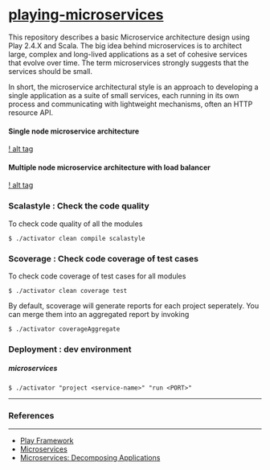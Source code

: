 [playing-microservices](http://blog.knoldus.com/2015/06/15/play-microservice-architecture/)
=================================

This repository describes a basic Microservice architecture design using Play 2.4.X and Scala. The big idea behind microservices is to architect large, complex and long-lived applications as a set of cohesive services that evolve over time. The term microservices strongly suggests that the services should be small.

In short, the microservice architectural style is an approach to developing a single application as a suite of small services, each running in its own process and communicating with lightweight mechanisms, often an HTTP resource API.

#### Single node microservice architecture

[! alt tag](/web/public/images/microservices-arch.png)

#### Multiple node microservice architecture with load balancer

[! alt tag](/web/public/images/microservices-arch-with-elb.png)


### Scalastyle : Check the code quality

To check code quality of all the modules
```
$ ./activator clean compile scalastyle
```

### Scoverage : Check code coverage of test cases

To check code coverage of test cases for all modules
```
$ ./activator clean coverage test
```
By default, scoverage will generate reports for each project seperately. You can merge them into an aggregated report by invoking
```
$ ./activator coverageAggregate
```

### Deployment : dev environment

##### microservices
```
$ ./activator "project <service-name>" "run <PORT>"
```

-----------------------------------------------------------------------
### References
-----------------------------------------------------------------------
* [Play Framework](http://www.playframework.com/)
* [Microservices](http://martinfowler.com/articles/microservices.html)
* [Microservices: Decomposing Applications](http://www.infoq.com/articles/microservices-intro)
